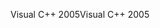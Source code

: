<span data-ttu-id="585eb-101">Visual C++ 2005</span><span class="sxs-lookup"><span data-stu-id="585eb-101">Visual C++ 2005</span></span>